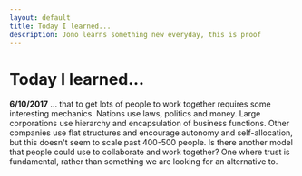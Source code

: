 ```yaml
---
layout: default
title: Today I learned...
description: Jono learns something new everyday, this is proof
---
```


# Today I learned...

**6/10/2017** ... that to get lots of people to work together requires some interesting mechanics. Nations use laws, politics and money. Large corporations use hierarchy and encapsulation of business functions. Other companies use flat structures and encourage autonomy and self-allocation, but this doesn't seem to scale past 400-500 people. Is there another model that people could use to collaborate and work together? One where trust is fundamental, rather than something we are looking for an alternative to.
